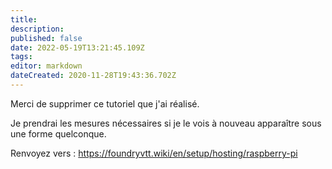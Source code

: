 ```yaml
---
title: 
description: 
published: false
date: 2022-05-19T13:21:45.109Z
tags: 
editor: markdown
dateCreated: 2020-11-28T19:43:36.702Z
---
```


Merci de supprimer ce tutoriel que j'ai réalisé. 

Je prendrai les mesures nécessaires si je le vois à nouveau apparaître sous une forme quelconque.

Renvoyez vers : https://foundryvtt.wiki/en/setup/hosting/raspberry-pi